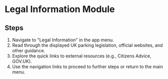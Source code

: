 # Legal Information Module

## Steps

1. Navigate to "Legal Information" in the app menu.  
2. Read through the displayed UK parking legislation, official websites, and other guidance.  
3. Explore the quick links to external resources (e.g., Citizens Advice, GOV.UK).  
4. Use the navigation links to proceed to further steps or return to the main menu.